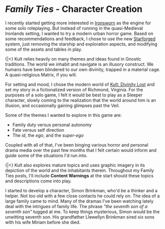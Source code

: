
# _Family Ties_ - Character Creation
I recently started getting more interested in [Ironsworn](https://ironswornrpg.com) as the engine for some solo roleplaying. But instead of running in the quasi-Medieval Ironlands setting, I wanted to try a modern urban horror game. Based on some recommendations and feedback, I chose to use the new [Starforged](https://www.ironswornrpg.com/product-ironsworn-starforged) system, just removing the starship and exploration aspects, and modifying some of the assets and tables in play.

{|<} Kult relies heavily on many themes and ideas found in Gnostic traditions. The world we inhabit and navigate is an illusory construct. We humans have been blindered to our own divinity, trapped in a material cage. A quasi-religious Matrix, if you will.

For setting and mood, I chose the modern world of [Kult: Divinity Lost](https://kultdivinitylost.com) and set my story in a fictionalized version of Richmond, Virginia. For the purposes of a solo game, I felt it would be best to play as a Sleeper character, slowly coming to the realization that the world around him is an illusion, and occasionally gaining glimpses past the Veil.

Some of the themes I wanted to explore in this game are:

  * Family duty versus personal autonomy
  * Fate versus self direction
  * The _id_, the _ego_, and the _super-ego_ 

Coupled with all of that, I've been binging various horror and personal drama media over the past few months that I felt certain would inform and guide some of the situations I'd run into.

{|<} Kult also explores mature topics and uses graphic imagery in its depiction of the world and the inhabitants therein. Throughout my Family Ties posts, I'll include **Content Warnings** at the start should these topics and descriptions come into play.

I started to develop a character, Simon Brinkman, who'd be a thinker and a helper. Not too old with a few close contacts he could rely on. The idea of a large family came to mind. Many of the dramas I've been watching lately deal with the intrigues of family life. The phrase _"the seventh son of a seventh son"_ tugged at me. To keep things mysterious, Simon would be the unwitting seventh son. His grandfather Llewellyn Brinkman sired six sons with his wife Miriam before she died. 
